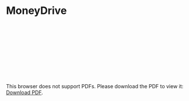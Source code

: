 # MoneyDrive

<object width="400" height="500" type="application/pdf" data="/Report.pdf?#zoom=85&scrollbar=0&toolbar=0&navpanes=0">
    <embed src="https://github.com/yfyau/MoneyDrive/blob/master/Report.pdf">
        <p>This browser does not support PDFs. Please download the PDF to view it: 
            <a href="https://github.com/yfyau/MoneyDrive/blob/master/Report.pdf">Download PDF</a>.
        </p>
    </embed>
</object>
